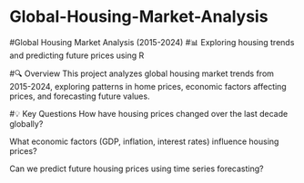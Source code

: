# Global-Housing-Market-Analysis

#Global Housing Market Analysis (2015-2024)
#📊 Exploring housing trends and predicting future prices using R

#🔍 Overview
This project analyzes global housing market trends from 2015-2024, exploring patterns in home prices, economic factors affecting prices, and forecasting future values.

#💡 Key Questions
How have housing prices changed over the last decade globally?

What economic factors (GDP, inflation, interest rates) influence housing prices?

Can we predict future housing prices using time series forecasting?

